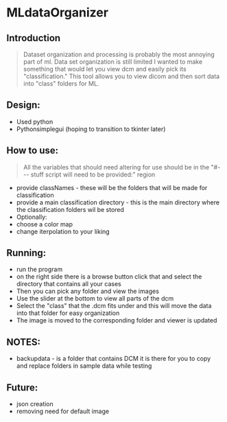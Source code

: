 # MLdataOrganizer

## Introduction

> Dataset organization and processing is probably the most annoying part of ml. Data set organization is still limited I wanted to make something that would let you view dcm and easily pick its "classification."  This tool allows you to view dicom and then sort data into "class" folders for ML.

##  Design: 
  * Used python 
  * Pythonsimplegui (hoping to transition to tkinter later) 

##  How to use:
  > All the variables that should need altering for use should be in the "#--- stuff script will need to be provided:" region 
  * provide classNames - these will be the folders that will be made for classification 
  * provide a main classification directory - this is the main directory where the classification folders wil be stored 
  * Optionally: 
   * choose a color map 
   * change iterpolation to your liking 
  
## Running: 
  * run the program 
  * on the right side there is a browse button click that and select the directory that contains all your cases 
  * Then you can pick any folder and view the images 
  * Use the slider at the bottom to view all parts of the dcm
  * Select the "class" that the .dcm fits under and this will move the data into that folder for easy organization  
  * The image is moved to the corresponding folder and viewer is updated

## NOTES: 
  * backupdata - is a folder that contains DCM it is there for you to copy and replace folders in sample data while testing 
  
## Future: 
   * json creation 
   * removing need for default image
